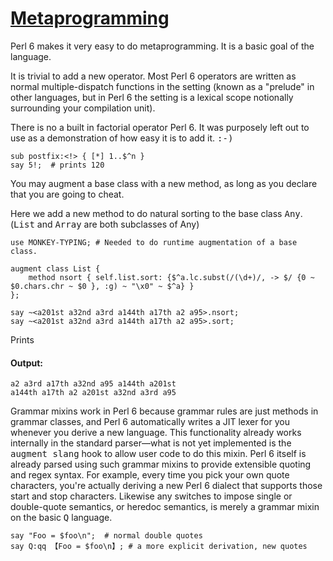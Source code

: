 [1]: http://rosettacode.org/wiki/Metaprogramming

# [Metaprogramming][1]

Perl 6 makes it very easy to do metaprogramming. It is a basic goal of the language.



It is trivial to add a new operator. Most Perl 6 operators are written as normal multiple-dispatch functions in the setting (known as a "prelude" in other languages, but in Perl 6 the setting is a lexical scope notionally surrounding your compilation unit).



There is no a built in factorial operator Perl 6. It was purposely left out to use as a demonstration of how easy it is to add it. <tt>:-)</tt>

```perl6
sub postfix:<!> { [*] 1..$^n }
say 5!;  # prints 120
```


You may augment a base class with a new method, as long as you declare that you are going to cheat.



Here we add a new method to do natural sorting to the base class <tt>Any</tt>. (<tt>List</tt> and <tt>Array</tt> are both subclasses of Any)

```perl6
use MONKEY-TYPING; # Needed to do runtime augmentation of a base class.
 
augment class List {
    method nsort { self.list.sort: {$^a.lc.subst(/(\d+)/, -> $/ {0 ~ $0.chars.chr ~ $0 }, :g) ~ "\x0" ~ $^a} }
};
 
say ~<a201st a32nd a3rd a144th a17th a2 a95>.nsort;
say ~<a201st a32nd a3rd a144th a17th a2 a95>.sort;
```


Prints


#### Output:
```
a2 a3rd a17th a32nd a95 a144th a201st
a144th a17th a2 a201st a32nd a3rd a95
```


Grammar mixins work in Perl 6 because grammar rules are just methods in grammar classes, and Perl 6 automatically writes a JIT lexer for you whenever you derive a new language. This functionality already works internally in the standard parser—what is not yet implemented is the <tt>augment slang</tt> hook to allow user code to do this mixin. Perl 6 itself is already parsed using such grammar mixins to provide extensible quoting and regex syntax. For example, every time you pick your own quote characters, you're actually deriving a new Perl 6 dialect that supports those start and stop characters. Likewise any switches to impose single or double-quote semantics, or heredoc semantics, is merely a grammar mixin on the basic <tt>Q</tt> language.

```perl6
say "Foo = $foo\n";  # normal double quotes
say Q:qq 【Foo = $foo\n】; # a more explicit derivation, new quotes
```